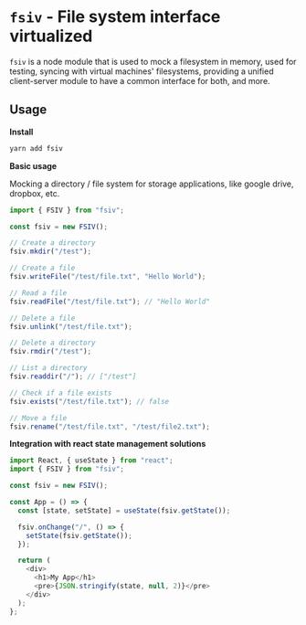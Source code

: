 # `fsiv` - File system interface virtualized

`fsiv` is a node module that is used to mock a filesystem in memory, used for testing, syncing with virtual machines' filesystems, providing a unified client-server module to have a common interface for both, and more.

## Usage

**Install**

```bash
yarn add fsiv
```

**Basic usage**

Mocking a directory / file system for storage applications, like google drive, dropbox, etc.

```ts
import { FSIV } from "fsiv";

const fsiv = new FSIV();

// Create a directory
fsiv.mkdir("/test");

// Create a file
fsiv.writeFile("/test/file.txt", "Hello World");

// Read a file
fsiv.readFile("/test/file.txt"); // "Hello World"

// Delete a file
fsiv.unlink("/test/file.txt");

// Delete a directory
fsiv.rmdir("/test");

// List a directory
fsiv.readdir("/"); // ["/test"]

// Check if a file exists
fsiv.exists("/test/file.txt"); // false

// Move a file
fsiv.rename("/test/file.txt", "/test/file2.txt");
```

**Integration with react state management solutions**

```ts
import React, { useState } from "react";
import { FSIV } from "fsiv";

const fsiv = new FSIV();

const App = () => {
  const [state, setState] = useState(fsiv.getState());

  fsiv.onChange("/", () => {
    setState(fsiv.getState());
  });

  return (
    <div>
      <h1>My App</h1>
      <pre>{JSON.stringify(state, null, 2)}</pre>
    </div>
  );
};
```
